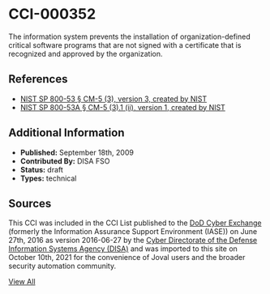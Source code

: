 # CCI-000352

The information system prevents the installation of organization-defined critical software programs that are not signed with a certificate that is recognized and approved by the organization.

## References ##

* [NIST SP 800-53 § CM-5 (3), version 3, created by NIST](http://csrc.nist.gov/publications/PubsSPs.html)
* [NIST SP 800-53A § CM-5 (3).1 (ii), version 1, created by NIST](http://csrc.nist.gov/publications/PubsSPs.html)


## Additional Information ##

* **Published:** September 18th, 2009
* **Contributed By:** DISA FSO
* **Status:** draft
* **Types:** technical

## Sources ##

This CCI was included in the CCI List published to the [DoD Cyber Exchange](https://public.cyber.mil/stigs/cci/)
(formerly the Information Assurance Support Environment (IASE)) on June 27th, 2016 as version
2016-06-27 by the [Cyber Directorate of the Defense Information Systems Agency (DISA)](https://public.cyber.mil/about-cyber/)
and was imported to this site on October 10th, 2021 for the convenience of Joval users and the broader
security automation community.

[View All](../README.md)
